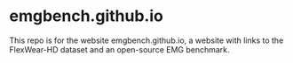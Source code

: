 # emgbench.github.io

This repo is for the website emgbench.github.io, a website with links to the FlexWear-HD dataset and an open-source EMG benchmark. 
